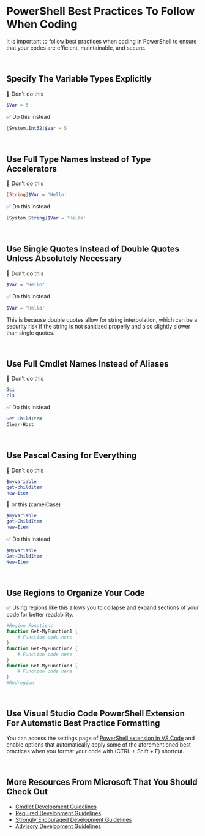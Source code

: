 # PowerShell Best Practices To Follow When Coding

It is important to follow best practices when coding in PowerShell to ensure that your codes are efficient, maintainable, and secure.

<br>

## Specify The Variable Types Explicitly

🚫 Don't do this
```powershell
$Var = 5
```

✅ Do this instead
```powershell
[System.Int32]$Var = 5
```

<br>

## Use Full Type Names Instead of Type Accelerators

🚫 Don't do this
```powershell
[String]$Var = 'Hello'
```

✅ Do this instead
```powershell
[System.String]$Var = 'Hello'
```

<br>

## Use Single Quotes Instead of Double Quotes Unless Absolutely Necessary

🚫 Don't do this
```powershell
$Var = "Hello"
```

✅ Do this instead
```powershell
$Var = 'Hello'
```

This is because double quotes allow for string interpolation, which can be a security risk if the string is not sanitized properly and also slightly slower than single quotes.

<br>

## Use Full Cmdlet Names Instead of Aliases

🚫 Don't do this
```powershell
Gci
cls
```

✅ Do this instead
```powershell
Get-ChildItem
Clear-Host
```

<br>

## Use Pascal Casing for Everything

🚫 Don't do this
```powershell
$myvariable
get-childitem
new-item
```

🚫 or this (camelCase)

```powershell
$myVariable
get-ChildItem
new-Item
```


✅ Do this instead
```powershell
$MyVariable
Get-ChildItem
New-Item
```

<br>

## Use Regions to Organize Your Code

✅ Using regions like this allows you to collapse and expand sections of your code for better readability.

```powershell
#Region Functions
function Get-MyFunction1 {
    # Function code here
}
function Get-MyFunction2 {
    # Function code here
}
function Get-MyFunction3 {
    # Function code here
}
#Rndregion
```

<br>

## Use Visual Studio Code PowerShell Extension For Automatic Best Practice Formatting

You can access the settings page of [PowerShell extension in VS Code](https://code.visualstudio.com/docs/languages/powershell) and enable options that automatically apply some of the aforementioned best practices when you format your code with (CTRL + Shift + F) shortcut.

<br>

## More Resources From Microsoft That You Should Check Out

- [Cmdlet Development Guidelines](https://learn.microsoft.com/en-us/powershell/scripting/developer/cmdlet/cmdlet-development-guidelines)
- [Required Development Guidelines](https://learn.microsoft.com/en-us/powershell/scripting/developer/cmdlet/required-development-guidelines)
- [Strongly Encouraged Development Guidelines](https://learn.microsoft.com/en-us/powershell/scripting/developer/cmdlet/strongly-encouraged-development-guidelines)
- [Advisory Development Guidelines](https://learn.microsoft.com/en-us/powershell/scripting/developer/cmdlet/advisory-development-guidelines)

<br>
